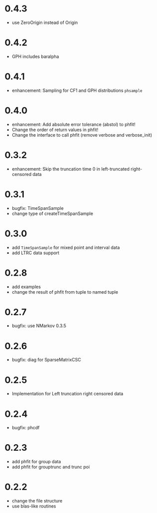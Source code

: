# 0.4.3

- use ZeroOrigin instead of Origin

# 0.4.2

- GPH includes baralpha

# 0.4.1

- enhancement: Sampling for CF1 and GPH distributions `phsample`

# 0.4.0

- enhancement: Add absolute error tolerance (abstol) to phfit!
- Change the order of return values in phfit!
- Change the interface to call phfit (remove verbose and verbose_init)

# 0.3.2

- enhancement: Skip the truncation time 0 in left-truncated right-censored data

# 0.3.1

- bugfix: TimeSpanSample
- change type of createTimeSpanSample

# 0.3.0

- add `TimeSpanSample` for mixed point and interval data
- add LTRC data support

# 0.2.8

- add examples
- change the result of phfit from tuple to named tuple

# 0.2.7

- bugfix: use NMarkov 0.3.5

# 0.2.6

- bugfix: diag for SparseMatrixCSC

# 0.2.5

- Implementation for Left truncation right censored data

# 0.2.4

- bugfix: phcdf

# 0.2.3

- add phfit for group data
- add phfit for grouptrunc and trunc poi

# 0.2.2

- change the file structure
- use blas-like routines


